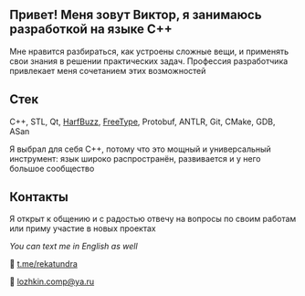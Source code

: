 ## Привет! Меня зовут Виктор, я занимаюсь разработкой на языке C++
Мне нравится разбираться, как устроены сложные вещи, и применять свои знания в решении практических задач. Профессия разработчика привлекает меня сочетанием этих возможностей

## Стек 
C++, STL, Qt, [HarfBuzz](https://harfbuzz.github.io/), [FreeType](https://freetype.org/), Protobuf, ANTLR, Git, CMake, GDB, ASan

Я выбрал для себя C++, потому что это мощный и универсальный инструмент: язык широко распространён, развивается и у него большое сообщество

## Контакты
Я открыт к общению и с радостью отвечу на вопросы по своим работам или приму участие в новых проектах

*You can text me in English as well*

💬 [t.me/rekatundra](https://t.me/rekatundra)

📧  lozhkin.comp@ya.ru
